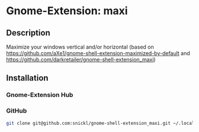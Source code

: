 # Gnome-Extension: maxi

## Description

Maximize your windows vertical and/or horizontal
(based on https://github.com/aXe1/gnome-shell-extension-maximized-by-default
and https://github.com/darkretailer/gnome-shell-extension_maxi)

## Installation

### Gnome-Extension Hub

### GitHub

```sh
git clone git@github.com:snickl/gnome-shell-extension_maxi.git ~/.local/share/gnome-shell/extensions/maxi@snickl.github.com
```
